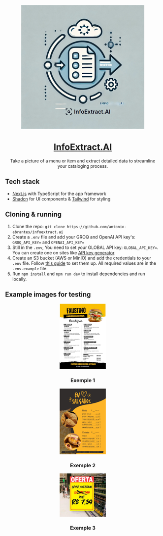 <div align="center">
  <a href="https://infoextract.ai.tonilab.net">
    <img alt="InfoExtract.AI" src="./public/infoextract.jpg" width="400">
    <h1>InfoExtract.AI</h1>
  </a>
</div>

<p align="center">
  Take a picture of a menu or item and extract detailed data to streamline your cataloging process.
</p>

## Tech stack

- [Next.js](https://nextjs.org/) with TypeScript for the app framework
- [Shadcn](https://ui.shadcn.com/) for UI components & [Tailwind](https://tailwindcss.com/) for styling

## Cloning & running

1. Clone the repo: `git clone https://github.com/antonio-abrantes/infoextract.ai`
2. Create a `.env` file and add your GROQ and OpenAI API key's: `GROQ_API_KEY=` and `OPENAI_API_KEY=`
3. Still in the `.env`, You need to set your GLOBAL API key: `GLOBAL_API_KEY=`. You can create one on sites like [API key generator](https://generate-random.org/api-key-generator)
4. Create an S3 bucket (AWS or MinIO) and add the credentials to your `.env` file. Follow [this guide](https://next-s3-upload.codingvalue.com/setup) to set them up. All required values are in the `.env.example` file.
5. Run `npm install` and `npm run dev` to install dependencies and run locally.

## Example images for testing

<div align="center">
  <div>
  <img alt="InfoExtract.AI" src="./public/images/example01.jpg" width="150">
    <h3>Exemple 1</h3>
  </div>
    <div>
  <img alt="InfoExtract.AI" src="./public/images/example02.jpg" width="150">
    <h3>Exemple 2</h3>
  </div>
    <div>
  <img alt="InfoExtract.AI" src="./public/images/example03.jpg" width="150">
    <h3>Exemple 3</h3>
  </div>
</div>